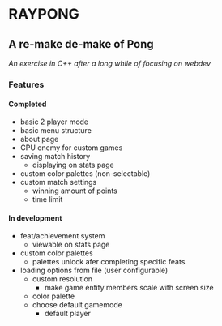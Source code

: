 # RAYPONG #
## A re-make de-make of Pong ##
*An exercise in C++ after a long while of focusing on webdev*

### Features ###

#### Completed ####
- basic 2 player mode
- basic menu structure
- about page
- CPU enemy for custom games
- saving match history
    - displaying on stats page
- custom color palettes (non-selectable)
- custom match settings
    - winning amount of points
    - time limit

#### In development ####
- feat/achievement system
    - viewable on stats page
- custom color palettes
    - palettes unlock afer completing specific feats
- loading options from file (user configurable)
    - custom resolution
        - make game entity members scale with screen size
    - color palette
    - choose default gamemode
        - default player